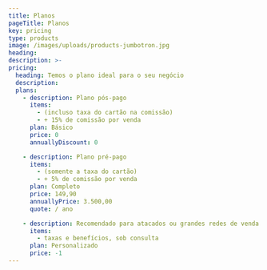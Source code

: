 ```yaml
---
title: Planos
pageTitle: Planos
key: pricing
type: products
image: /images/uploads/products-jumbotron.jpg
heading:
description: >-
pricing:
  heading: Temos o plano ideal para o seu negócio
  description: 
  plans:
    - description: Plano pós-pago
      items:
        - (incluso taxa do cartão na comissão)
        - + 15% de comissão por venda
      plan: Básico
      price: 0
      annuallyDiscount: 0

    - description: Plano pré-pago
      items:
        - (somente a taxa do cartão)
        - + 5% de comissão por venda
      plan: Completo
      price: 149,90
      annuallyPrice: 3.500,00
      quote: / ano

    - description: Recomendado para atacados ou grandes redes de venda
      items:
        - taxas e benefícios, sob consulta
      plan: Personalizado
      price: -1
---
```


